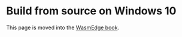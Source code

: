 # Build from source on Windows 10

This page is moved into the [WasmEdge book](https://wasmedge.org/book/en/extend/build_on_windows.html).
